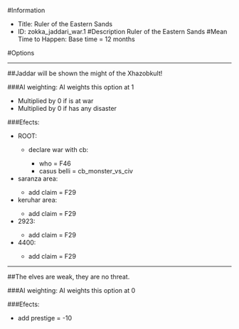 #Information
 - Title: Ruler of the Eastern Sands
 - ID: zokka_jaddari_war.1
#Description
Ruler of the Eastern Sands
#Mean Time to Happen:
Base time = 12 months

#Options

___
##Jaddar will be shown the might of the Xhazobkult!

###AI weighting:
AI weights this option at 1
 - Multiplied by 0 if is at war
 - Multiplied by 0 if has any disaster


###Efects:<ul><li>ROOT:</li><ul><li>declare war with cb:</li><ul><li>who = F46</li><li>casus belli = cb_monster_vs_civ</li></ul></ul><li>saranza area:</li><ul><li>add claim = F29</li></ul><li>keruhar area:</li><ul><li>add claim = F29</li></ul><li>2923:</li><ul><li>add claim = F29</li></ul><li>4400:</li><ul><li>add claim = F29</li></ul></ul>

___
##The elves are weak, they are no threat.

###AI weighting:
AI weights this option at 0


###Efects:<ul><li>add prestige = -10</li></ul>
